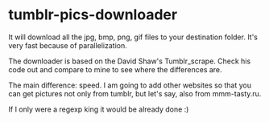 tumblr-pics-downloader
======================

It will download all the jpg, bmp, png, gif files to your destination folder. 
It's very fast because of parallelization.

The downloader is based on the David Shaw's Tumblr_scrape.
Check his code out and compare to mine to see where the differences are.

The main difference: speed.
I am going to add other websites so that you can get pictures not only from tumblr, but let's say,
also from mmm-tasty.ru.

If I only were a regexp king it would be already done :)
